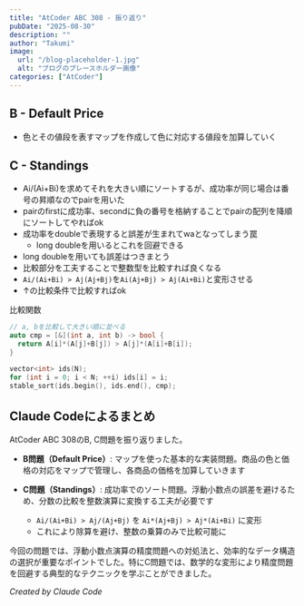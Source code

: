 ```yaml
---
title: "AtCoder ABC 308 - 振り返り"
pubDate: "2025-08-30"
description: ""
author: "Takumi"
image:
  url: "/blog-placeholder-1.jpg"
  alt: "ブログのプレースホルダー画像"
categories: ["AtCoder"]
---
```


## B - Default Price
- 色とその値段を表すマップを作成して色に対応する値段を加算していく

## C - Standings
- Ai/(Ai+Bi)を求めてそれを大きい順にソートするが、成功率が同じ場合は番号の昇順なのでpairを用いた
- pairのfirstに成功率、secondに負の番号を格納することでpairの配列を降順にソートしてやればok
- 成功率をdoubleで表現すると誤差が生まれてwaとなってしまう罠
  - long doubleを用いるとこれを回避できる
- long doubleを用いても誤差はつきまとう
- 比較部分を工夫することで整数型を比較すれば良くなる
- `Ai/(Ai+Bi) > Aj(Aj+Bj)`を`Ai(Aj+Bj) > Aj(Ai+Bi)`と変形させる
- ↑の比較条件で比較すればok

比較関数
```cpp
// a, bを比較して大きい順に並べる
auto cmp = [&](int a, int b) -> bool {
  return A[i]*(A[j]+B[j]) > A[j]*(A[i]+B[i]);
}

vector<int> ids(N);
for (int i = 0; i < N; ++i) ids[i] = i;
stable_sort(ids.begin(), ids.end(), cmp);
```

## Claude Codeによるまとめ

AtCoder ABC 308のB, C問題を振り返りました。

- **B問題（Default Price）**: マップを使った基本的な実装問題。商品の色と価格の対応をマップで管理し、各商品の価格を加算していきます

- **C問題（Standings）**: 成功率でのソート問題。浮動小数点の誤差を避けるため、分数の比較を整数演算に変換する工夫が必要です
  - `Ai/(Ai+Bi) > Aj/(Aj+Bj)` を `Ai*(Aj+Bj) > Aj*(Ai+Bi)` に変形
  - これにより除算を避け、整数の乗算のみで比較可能に

今回の問題では、浮動小数点演算の精度問題への対処法と、効率的なデータ構造の選択が重要なポイントでした。特にC問題では、数学的な変形により精度問題を回避する典型的なテクニックを学ぶことができました。

*Created by Claude Code*
